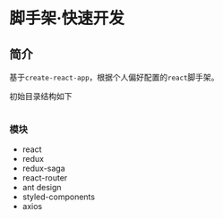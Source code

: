 # 脚手架·快速开发

## 简介

基于`create-react-app`，根据个人偏好配置的`react`脚手架。

初始目录结构如下

```tree

```

### 模块

- react
- redux
- redux-saga
- react-router
- ant design
- styled-components
- axios